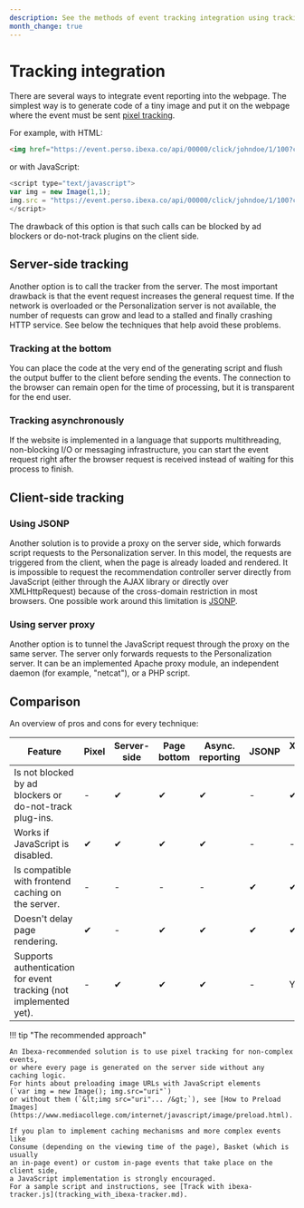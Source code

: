 ```yaml
---
description: See the methods of event tracking integration using tracking from server or from client-side.
month_change: true
---
```


# Tracking integration

There are several ways to integrate event reporting into the webpage. 
The simplest way is to generate code of a tiny image and put it on the webpage 
where the event must be sent [pixel tracking](integrate_recommendation_service.md#track-events).

For example, with HTML: 

``` html
<img href="https://event.perso.ibexa.co/api/00000/click/johndoe/1/100?categorypath=/a/ab/abc" width="1" height="1">
```

or with JavaScript:

``` js
<script type="text/javascript">
var img = new Image(1,1);
img.src = "https://event.perso.ibexa.co/api/00000/click/johndoe/1/100?categorypath=/a/ab/abc";
</script>
```

<!-- doubled information from integrate recommendation service-->

The drawback of this option is that such calls can be blocked by ad blockers 
or do-not-track plugins on the client side.

## Server-side tracking

Another option is to call the tracker from the server. 
The most important drawback is that the event request increases the general request time. 
If the network is overloaded or the Personalization server is not available, 
the number of requests can grow and lead to a stalled and finally crashing HTTP service. 
See below the techniques that help avoid these problems.

### Tracking at the bottom

You can place the code at the very end of the generating script 
and flush the output buffer to the client before sending the events. 
The connection to the browser can remain open for the time of processing, 
but it is transparent for the end user.

### Tracking asynchronously

If the website is implemented in a language that supports multithreading, non-blocking 
I/O or messaging infrastructure, you can start the event request right after 
the browser request is received instead of waiting for this process to finish.

## Client-side tracking

### Using JSONP

Another solution is to provide a proxy on the server side, which forwards 
script requests to the Personalization server. 
In this model, the requests are triggered from the client, when the page is already 
loaded and rendered. 
It is impossible to request the recommendation controller server directly from JavaScript 
(either through the AJAX library or directly over XMLHttpRequest) because of the 
cross-domain restriction in most browsers. 
One possible work around this limitation is [JSONP](https://www.w3schools.com/js/js_json_jsonp.asp).

### Using server proxy

Another option is to tunnel the JavaScript request through the proxy on the same server. 
The server only forwards requests to the Personalization server. 
It can be an implemented Apache proxy module, an independent daemon 
(for example, "netcat"), or a PHP script.

## Comparison

An overview of pros and cons for every technique:

| Feature | Pixel | Server-side | Page bottom | Async. reporting | JSONP | XMLHttpRequest + Proxy |
|----|-----|-----|-----|-----|-----|------|
| Is not blocked by ad blockers or do-not-track plug-ins. |-|&#10004;|&#10004;|&#10004;|-|&#10004;|
| Works if JavaScript is disabled. |&#10004;|&#10004;|&#10004;|&#10004;|-|-|
| Is compatible with frontend caching on the server. |-|-|-|-|&#10004;|&#10004;|
| Doesn't delay page rendering. |&#10004;|-|&#10004;|&#10004;|&#10004;|&#10004;|
| Supports authentication for event tracking (not implemented yet). |-|&#10004;|&#10004;|&#10004;|-| Yes/No |

!!! tip "The recommended approach"

    An Ibexa-recommended solution is to use pixel tracking for non-complex events,
    or where every page is generated on the server side without any caching logic.
    For hints about preloading image URLs with JavaScript elements 
    (`var img = new Image(); img.src="uri"`)
    or without them (`&lt;img src="uri"... /&gt;`), see [How to Preload Images](https://www.mediacollege.com/internet/javascript/image/preload.html).

    If you plan to implement caching mechanisms and more complex events like 
    Consume (depending on the viewing time of the page), Basket (which is usually 
    an in-page event) or custom in-page events that take place on the client side, 
    a JavaScript implementation is strongly encouraged.
    For a sample script and instructions, see [Track with ibexa-tracker.js](tracking_with_ibexa-tracker.md).
